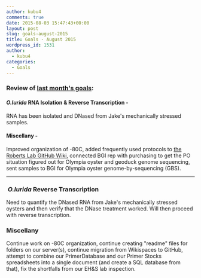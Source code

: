 ```yaml
---
author: kubu4
comments: true
date: 2015-08-03 15:47:43+00:00
layout: post
slug: goals-august-2015
title: Goals - August 2015
wordpress_id: 1531
author:
  - kubu4
categories:
  - Goals
---
```


### Review of [last month's goals](https://robertslab.github.io/sams-notebook/2015-07-02-goals-july-2015.html):





#### _O.lurida_ RNA Isolation & Reverse Transcription -



RNA has been isolated and DNased from Jake's mechanically stressed samples.



#### Miscellany -



Improved organization of -80C, added frequently used protocols to [the Roberts Lab GitHub Wiki](https://github.com/sr320/LabDocs/wiki), connected BGI rep with purchasing to get the PO situation figured out for Olympia oyster and geoduck genome sequencing, sent samples to BGI for Olympia oyster genome-by-sequencing (GBS).



* * *





###  _O.lurida_ Reverse Transcription



Need to quantify the DNased RNA from Jake's mechanically stressed oysters and then verify that the DNase treatment worked. Will then proceed with reverse transcription.



### Miscellany



Continue work on -80C organization, continue creating "readme" files for folders on our server(s), continue migration from Wikispaces to GitHub, attempt to combine our PrimerDatabase and our Primer Stocks spreadsheets into a single document (and create a SQL database from that), fix the shortfalls from our EH&S lab inspection.
